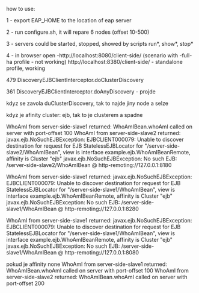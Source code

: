 how to use:

1 - export EAP_HOME to the location of eap server

2 - run configure.sh, it will repare 6 nodes (offset 10-500)

3 - servers could be started, stopped, showed by scripts run*, show*, stop*

4 - in browser open -http://localhost:8080/client-side/ (scenario with -full-ha profile - not working)
http://localhost:8380/client-side/ - standalone profile, working

479 DiscoveryEJBClientInterceptor.doClusterDiscovery

361 DiscoveryEJBClientInterceptor.doAnyDiscovery - projde

kdyz se zavola duClusterDiscovery, tak to najde jiny node a selze

kdyz je afinity cluster: ejb, tak to je clusterem a spadne


WhoAmI from server-side-slave1 returned: WhoAmIBean.whoAmI called on server with port-offset 100
WhoAmI from server-side-slave2 returned: javax.ejb.NoSuchEJBException: EJBCLIENT000079: Unable to discover destination for request for EJB StatelessEJBLocator for "/server-side-slave2/WhoAmIBean", view is interface example.ejb.WhoAmIBeanRemote, affinity is Cluster "ejb"
javax.ejb.NoSuchEJBException: No such EJB: /server-side-slave2/WhoAmIBean @ http-remoting://127.0.0.1:8180

WhoAmI from server-side-slave1 returned: javax.ejb.NoSuchEJBException: EJBCLIENT000079: Unable to discover destination for request for EJB StatelessEJBLocator for "/server-side-slave1/WhoAmIBean", view is interface example.ejb.WhoAmIBeanRemote, affinity is Cluster "ejb"
javax.ejb.NoSuchEJBException: No such EJB: /server-side-slave1/WhoAmIBean @ http-remoting://127.0.0.1:8280

WhoAmI from server-side-slave1 returned: javax.ejb.NoSuchEJBException: EJBCLIENT000079: Unable to discover destination for request for EJB StatelessEJBLocator for "/server-side-slave1/WhoAmIBean", view is interface example.ejb.WhoAmIBeanRemote, affinity is Cluster "ejb"
javax.ejb.NoSuchEJBException: No such EJB: /server-side-slave1/WhoAmIBean @ http-remoting://127.0.0.1:8080

pokud je affinity none
WhoAmI from server-side-slave1 returned: WhoAmIBean.whoAmI called on server with port-offset 100
WhoAmI from server-side-slave2 returned: WhoAmIBean.whoAmI called on server with port-offset 200